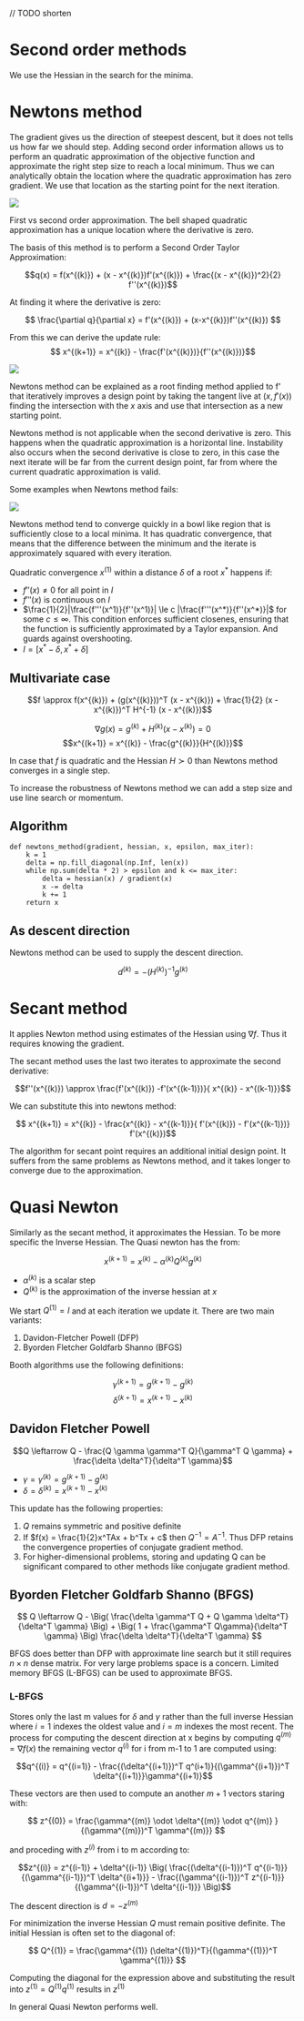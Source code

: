 // TODO shorten
# Second order methods
We use the Hessian in the search for the minima.

# Newtons method
The gradient gives us the direction of steepest descent, but it does not tells us how far we should step. Adding second order information allows us to perform an quadratic approximation of the objective function and approximate the right step size to reach a local minimum. Thus we can analytically obtain the location where the quadratic approximation has zero gradient. We use that location as the starting point for the next iteration.

![](../.images/second_order_methods.assets/first_vs_second_order.png)

First vs second order approximation. The bell shaped quadratic approximation has a unique location where the derivative is zero.

The basis of this method is to perform a Second Order Taylor Approximation:

$$q(x) = f(x^{(k)}) + (x - x^{(k)})f'(x^{(k)}) + \frac{(x - x^{(k)})^2}{2} f''(x^{(k)})$$

At finding it where the derivative is zero:

$$ \frac{\partial q}{\partial x} = f'(x^{(k)}) + (x-x^{(k)})f''(x^{(k)}) $$

From this we can derive the update rule:
$$ x^{(k+1)} = x^{(k)} - \frac{f'(x^{(k)})}{f''(x^{(k)})}$$

![](../.images/second_order_methods.assets/newtons_root_finding.png)

Newtons method can be explained as a root finding method applied to f' that iteratively improves a design point by taking the tangent live at $(x, f'(x))$ finding the intersection with the $x$ axis and use that intersection as a new starting point. 

Newtons method is not applicable when the second derivative is zero. This happens when the quadratic approximation is a horizontal line. Instability also occurs when the second derivative is close to zero, in this case the next iterate will be far from the current design point, far from where the current quadratic approximation is valid.

Some examples when Newtons method fails:

![](../.images/second_order_methods.assets/newtons_method_failure.png)

Newtons method tend to converge quickly in a bowl like region that is sufficiently close to a local minima. It has quadratic convergence, that means that the difference between the minimum and the iterate is approximately squared with every iteration. 

Quadratic convergence $x^{(1)}$ within a distance $\delta$ of a root $x^*$ happens if:

* $f''(x) \ne 0$ for all point in $I$
* $f'''(x)$ is continuous on $I$
* $\frac{1}{2}|\frac{f'''(x^1)}{f''(x^1)}| \le c |\frac{f'''(x^*)}{f''(x^*)}|$ for some $c \le \infty$. This condition enforces sufficient closenes, ensuring that the function is sufficiently approximated by a Taylor expansion. And guards against overshooting. 
* $I = [x^* - \delta, x^* + \delta]$

## Multivariate case
$$f \approx f(x^{(k)}) + (g(x^{(k)}))^T (x - x^{(k)}) + \frac{1}{2} (x - x^{(k)})^T H^{-1} (x - x^{(k)})$$

$$\nabla g(x) = g^{(k)} + H^{(k)} (x - x^{(k)}) = 0$$
$$x^{(k+1)} = x^{(k)} - \frac{g^{(k)}}{H^{(k)}}$$

In  case that $f$ is quadratic and the Hessian $H \succ 0$ than Newtons method converges in a single step. 

To increase the robustness of Newtons method we can add a step size and use line search or momentum.

## Algorithm

```
def newtons_method(gradient, hessian, x, epsilon, max_iter):
    k = 1
    delta = np.fill_diagonal(np.Inf, len(x))
    while np.sum(delta * 2) > epsilon and k <= max_iter:
        delta = hessian(x) / gradient(x)
        x -= delta
        k += 1
    return x
```

## As descent direction
Newtons method can be used to supply the descent direction.

$$ d^{(k)} = - (H^{(k)})^{-1} g^{(k)}$$

# Secant method

It applies Newton method using estimates of the Hessian using $\nabla f$. Thus it requires knowing the gradient. 

The secant method uses the last two iterates to approximate the second derivative:

$$f''(x^{(k)}) \approx \frac{f'(x^{(k)}) -f'(x^{(k-1)})}{ x^{(k)} - x^{(k-1)}}$$

We can substitute this into newtons method:

$$ x^{(k+1)} = x^{(k)} - \frac{x^{(k)} - x^{(k-1)}}{ f'(x^{(k)}) - f'(x^{(k-1)})} f'(x^{(k)})$$

The algorithm for secant point requires an additional initial design point. It suffers from the same problems as Newtons method, and it takes longer to converge due to the approximation.


# Quasi Newton
Similarly as the secant method, it approximates the Hessian. To be more specific the Inverse Hessian. The Quasi newton has the from:

$$ x^{(k+1)} = x^{(k)} - \alpha^{(k)} Q^{(k)} g^{(k)}$$

* $\alpha^{(k)}$ is a scalar step 
* $Q^{(k)}$ is the approximation of the inverse hessian at $x$

We start $Q^{(1)} = I$ and at each iteration we update it. There are two main variants:

1. Davidon-Fletcher Powell (DFP)
2. Byorden Fletcher Goldfarb Shanno (BFGS)

Booth algorithms use the following definitions:


$$ \gamma^{(k+1)} = g^{(k+1)} - g^{(k)}$$
$$ \delta^{(k+1)} = x^{(k+1)} - x^{(k)}$$

## Davidon Fletcher Powell

$$Q \leftarrow Q - \frac{Q \gamma \gamma^T Q}{\gamma^T Q \gamma} + \frac{\delta \delta^T}{\delta^T \gamma}$$

* $\gamma = \gamma^{(k)} = g^{(k+1)} - g^{(k)}$
* $\delta = \delta^{(k)} = x^{(k+1)} - x^{(k)}$

This update has the following properties:
1. $Q$ remains symmetric and positive definite
2. If $f(x) = \frac{1}{2}x^TAx + b^Tx + c$ then $Q^{-1} =A^{-1}$. Thus DFP retains the convergence properties of conjugate gradient method.
3. For higher-dimensional problems, storing and updating Q can be significant compared to other methods like conjugate gradient method.


## Byorden Fletcher Goldfarb Shanno (BFGS)

$$ Q \leftarrow Q - \Big( \frac{\delta \gamma^T Q + Q \gamma \delta^T}{\delta^T \gamma} \Big) + \Big( 1 + \frac{\gamma^T Q\gamma}{\delta^T \gamma} \Big) \frac{\delta \delta^T}{\delta^T \gamma} $$

BFGS does better than DFP with approximate line search but it still requires $n\times n$ dense matrix. For very large problems space is a concern. Limited memory BFGS (L-BFGS) can be used to approximate BFGS.

### L-BFGS
Stores only the last m values for $\delta$ and $\gamma$ rather than the full inverse Hessian where $i = 1$ indexes the oldest value and $i=m$ indexes the most recent. The process for computing the descent direction at x begins by computing $q^{(m)} = \nabla f(x)$ the remaining vector $q^{(i)}$ for i from m-1 to 1 are computed using:

$$q^{(i)} = q^{(i=1)} - \frac{(\delta^{(i+1)})^T q^(i+1)}{(\gamma^{(i+1)})^T \delta^{(i+1)}}\gamma^{(i+1)}$$

These vectors are then used to compute an another $m+1$ vectors staring with:

$$ z^{(0)} = \frac{\gamma^{(m)} \odot \delta^{(m)} \odot q^{(m)} }{(\gamma^{(m)})^T \gamma^{(m)}} $$

and proceding with $z^{(i)}$ from i to m according to:

$$z^{(i)} = z^{(i-1)} + \delta^{(i-1)} \Big( \frac{(\delta^{(i-1)})^T q^{(i-1)}}{(\gamma^{(i-1)})^T \delta^{(i+1)}} - \frac{(\gamma^{(i-1)})^T z^{(i-1)}}{(\gamma^{(i-1)})^T \delta^{(i-1)}} \Big)$$

The descent direction is $d = -z^{(m)}$

For minimization the inverse Hessian $Q$ must remain positive definite. The initial Hessian is often set to the diagonal of:

$$
Q^{(1)} = \frac{\gamma^{(1)} (\delta^{(1)})^T}{(\gamma^{(1)})^T \gamma^{(1)}}
$$

Computing the diagonal for the expression above and substituting the result into $z^{(1)} = Q^{(1)} q^{(1)}$ results in $z^{(1)}$

In general Quasi Newton performs well.
